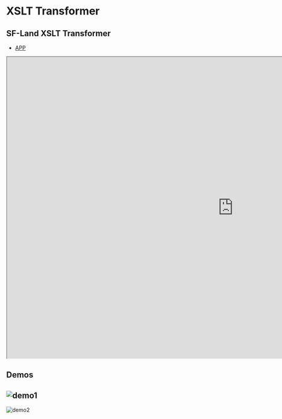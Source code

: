 # XSLT Transformer

##  SF-Land XSLT Transformer

- [APP](https://mohan-chinnappan-n5.github.io/xml/sfl-xslt.html)


<iframe id="XSLT_Transformer "
    title="XSLT Transformer "
    width="1200"
    height="800"
    src="https://mohan-chinnappan-n5.github.io/xml/sfl-xslt.html">
</iframe>

## Demos
![demo1](img/xmldelta-1.webm.gif)
---

![demo2](img/xml-tools-1.webm.gif)


